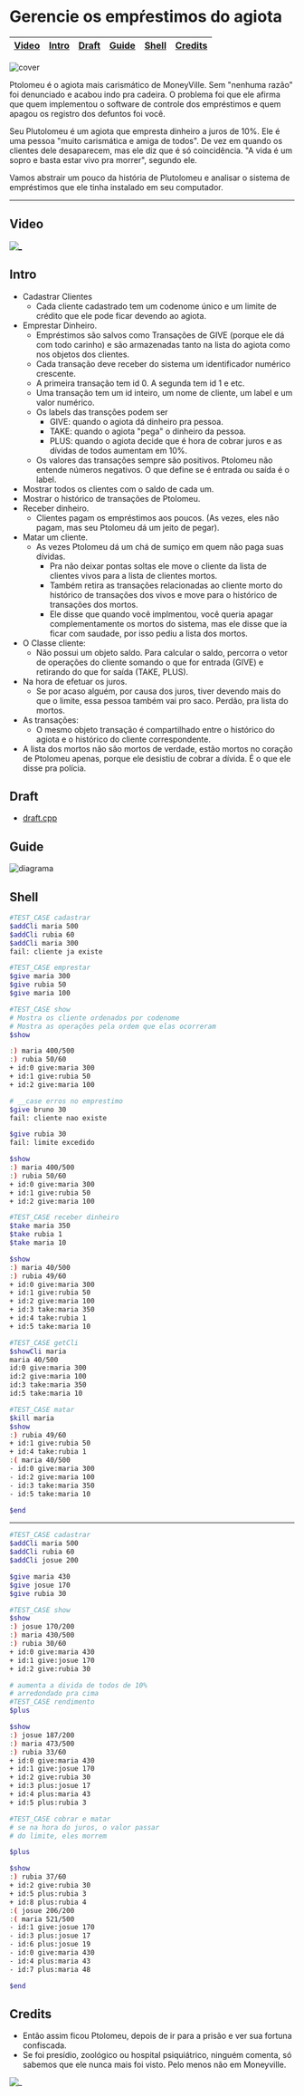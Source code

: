 # Gerencie os empŕestimos do agiota

<!-- toch -->
[Video](#video) | [Intro](#intro) | [Draft](#draft) | [Guide](#guide) | [Shell](#shell) | [Credits](#credits)
-- | -- | -- | -- | -- | --
<!-- toch -->

![cover](https://raw.githubusercontent.com/qxcodepoo/arcade/master/base/agiota/cover.jpg)

Ptolomeu é o agiota mais carismático de MoneyVille. Sem "nenhuma razão" foi denunciado e acabou indo pra cadeira. O problema foi que ele afirma que quem implementou o software de controle dos empréstimos e quem apagou os registro dos defuntos foi você.

Seu Plutolomeu é um agiota que empresta dinheiro a juros de 10%. Ele é uma pessoa "muito carismática e amiga de todos". De vez em quando os clientes dele desaparecem, mas ele diz que é só coincidência. "A vida é um sopro e basta estar vivo pra morrer", segundo ele.

Vamos abstrair um pouco da história de Plutolomeu e analisar o sistema de empréstimos que ele tinha instalado em seu computador.

***

## Video

[![_](https://raw.githubusercontent.com/qxcodepoo/arcade/master/base/agiota/play.png)](https://youtu.be/5pnagWZvjBE)

## Intro

- Cadastrar Clientes
  - Cada cliente cadastrado tem um codenome único e um limite de crédito que ele pode ficar devendo ao agiota.
- Emprestar Dinheiro.
  - Empréstimos são salvos como Transações de GIVE (porque ele dá com todo carinho) e são armazenadas tanto na lista do agiota como nos objetos dos clientes.
  - Cada transação deve receber do sistema um identificador numérico crescente.
  - A primeira transação tem id 0. A segunda tem id 1 e etc.
  - Uma transação tem um id inteiro, um nome de cliente, um label e um valor numérico.
  - Os labels das transções podem ser
    - GIVE: quando o agiota dá dinheiro pra pessoa.
    - TAKE: quando o agiota "pega" o dinheiro da pessoa.
    - PLUS: quando o agiota decide que é hora de cobrar juros e as dívidas de todos aumentam em 10%.
  - Os valores das transações sempre são positivos. Ptolomeu não entende números negativos. O que define se é entrada ou saída é o label.
- Mostrar todos os clientes com o saldo de cada um.
- Mostrar o histórico de transações de Ptolomeu.
- Receber dinheiro.
  - Clientes pagam os empréstimos aos poucos. (As vezes, eles não pagam, mas seu Ptolomeu dá um jeito de pegar).
- Matar um cliente.
  - As vezes Ptolomeu dá um chá de sumiço em quem não paga suas dívidas.
    - Pra não deixar pontas soltas ele move o cliente da lista de clientes vivos para a lista de clientes mortos.
    - Também retira as transações relacionadas ao cliente morto do histórico de transações dos vivos e move para o histórico de transações dos mortos.
    - Ele disse que quando você implmentou, você queria apagar complementamente os mortos do sistema, mas ele disse que ia ficar com saudade, por isso pediu a lista dos mortos.
- O Classe cliente:
  - Não possui um objeto saldo. Para calcular o saldo, percorra o vetor de operações do cliente somando o que for entrada (GIVE) e retirando do que for saída (TAKE, PLUS).
- Na hora de efetuar os juros.
  - Se por acaso alguém, por causa dos juros, tiver devendo mais do que o limite, essa pessoa também vai pro saco. Perdão, pra lista do mortos.
- As transações:
  - O mesmo objeto transação é compartilhado entre o histórico do agiota e o histórico do cliente correspondente.
- A lista dos mortos não são mortos de verdade, estão mortos no coração de Ptolomeu apenas, porque ele desistiu de cobrar a dívida. É o que ele disse pra polícia.

## Draft

- [draft.cpp](https://github.com/qxcodepoo/arcade/blob/master/base/agiota/.cache/draft.cpp)

## Guide

![diagrama](https://raw.githubusercontent.com/qxcodepoo/arcade/master/base/agiota/diagrama.png)

## Shell

```bash
#TEST_CASE cadastrar
$addCli maria 500
$addCli rubia 60
$addCli maria 300
fail: cliente ja existe

#TEST_CASE emprestar
$give maria 300
$give rubia 50
$give maria 100

#TEST_CASE show
# Mostra os cliente ordenados por codenome
# Mostra as operações pela ordem que elas ocorreram
$show

:) maria 400/500
:) rubia 50/60
+ id:0 give:maria 300
+ id:1 give:rubia 50
+ id:2 give:maria 100

# __case erros no emprestimo
$give bruno 30
fail: cliente nao existe

$give rubia 30
fail: limite excedido

$show
:) maria 400/500
:) rubia 50/60
+ id:0 give:maria 300
+ id:1 give:rubia 50
+ id:2 give:maria 100

#TEST_CASE receber dinheiro
$take maria 350
$take rubia 1
$take maria 10

$show
:) maria 40/500
:) rubia 49/60
+ id:0 give:maria 300
+ id:1 give:rubia 50
+ id:2 give:maria 100
+ id:3 take:maria 350
+ id:4 take:rubia 1
+ id:5 take:maria 10

#TEST_CASE getCli
$showCli maria
maria 40/500
id:0 give:maria 300
id:2 give:maria 100
id:3 take:maria 350
id:5 take:maria 10

#TEST_CASE matar
$kill maria
$show
:) rubia 49/60
+ id:1 give:rubia 50
+ id:4 take:rubia 1
:( maria 40/500
- id:0 give:maria 300
- id:2 give:maria 100
- id:3 take:maria 350
- id:5 take:maria 10

$end
```

***

```bash
#TEST_CASE cadastrar
$addCli maria 500
$addCli rubia 60
$addCli josue 200

$give maria 430
$give josue 170
$give rubia 30

#TEST_CASE show
$show
:) josue 170/200
:) maria 430/500
:) rubia 30/60
+ id:0 give:maria 430
+ id:1 give:josue 170
+ id:2 give:rubia 30

# aumenta a divida de todos de 10%
# arredondado pra cima
#TEST_CASE rendimento
$plus

$show
:) josue 187/200
:) maria 473/500
:) rubia 33/60
+ id:0 give:maria 430
+ id:1 give:josue 170
+ id:2 give:rubia 30
+ id:3 plus:josue 17
+ id:4 plus:maria 43
+ id:5 plus:rubia 3

#TEST_CASE cobrar e matar
# se na hora do juros, o valor passar
# do limite, eles morrem

$plus

$show
:) rubia 37/60
+ id:2 give:rubia 30
+ id:5 plus:rubia 3
+ id:8 plus:rubia 4
:( josue 206/200
:( maria 521/500
- id:1 give:josue 170
- id:3 plus:josue 17
- id:6 plus:josue 19
- id:0 give:maria 430
- id:4 plus:maria 43
- id:7 plus:maria 48

$end
```

## Credits

- Então assim ficou Ptolomeu, depois de ir para a prisão e ver sua fortuna confiscada.
- Se foi presídio, zoológico ou hospital psiquiátrico, ninguém comenta, só sabemos que ele nunca mais foi visto. Pelo menos não em Moneyville.

![_](https://raw.githubusercontent.com/qxcodepoo/arcade/master/base/agiota/ptolomeu.jpg)
